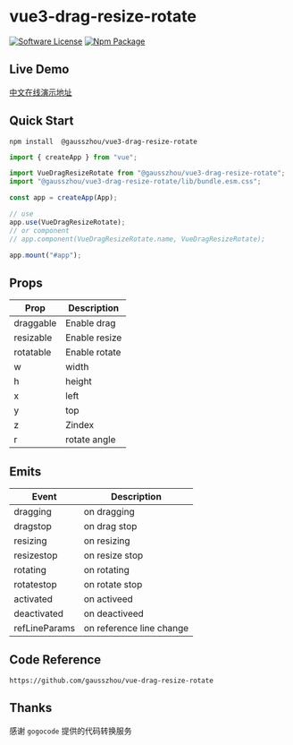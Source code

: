 # vue3-drag-resize-rotate

[![Software License](https://img.shields.io/badge/license-MIT-brightgreen.svg?style=flat-square)](LICENSE) [![Npm Package](https://img.shields.io/npm/v/@gausszhou/vue3-drag-resize-rotate.svg)](https://www.npmjs.com/package/@gausszhou/vue3-drag-resize-rotate)

## Live Demo

[中文在线演示地址](https://gausszhou.github.io/vue3-drag-resize-rotate)

## Quick Start

```shell
npm install  @gausszhou/vue3-drag-resize-rotate
```

```js
import { createApp } from "vue";

import VueDragResizeRotate from "@gausszhou/vue3-drag-resize-rotate";
import "@gausszhou/vue3-drag-resize-rotate/lib/bundle.esm.css";

const app = createApp(App);

// use
app.use(VueDragResizeRotate);
// or component
// app.component(VueDragResizeRotate.name, VueDragResizeRotate);

app.mount("#app");
```

## Props

| Prop      | Description   |
| --------- | ------------- |
| draggable | Enable drag   |
| resizable | Enable resize |
| rotatable | Enable rotate |
| w         | width         |
| h         | height        |
| x         | left          |
| y         | top           |
| z         | Zindex        |
| r         | rotate angle  |

## Emits

| Event         | Description              |
| ------------- | ------------------------ |
| dragging      | on dragging              |
| dragstop      | on drag stop             |
| resizing      | on resizing              |
| resizestop    | on resize stop           |
| rotating      | on rotating              |
| rotatestop    | on rotate stop           |
| activated     | on activeed              |
| deactivated   | on deactiveed            |
| refLineParams | on reference line change |

## Code Reference

```shell
https://github.com/gausszhou/vue-drag-resize-rotate
```

## Thanks

感谢 `gogocode` 提供的代码转换服务
